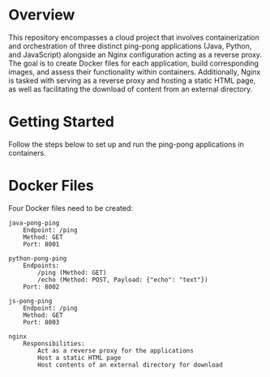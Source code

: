 # Overview

This repository encompasses a cloud project that involves containerization and orchestration of three distinct ping-pong applications (Java, Python, and JavaScript) alongside an Nginx configuration acting as a reverse proxy. The goal is to create Docker files for each application, build corresponding images, and assess their functionality within containers. Additionally, Nginx is tasked with serving as a reverse proxy and hosting a static HTML page, as well as facilitating the download of content from an external directory.

# Getting Started

Follow the steps below to set up and run the ping-pong applications in containers.

# Docker Files

Four Docker files need to be created:

    java-pong-ping
        Endpoint: /ping
        Method: GET
        Port: 8001

    python-pong-ping
        Endpoints:
            /ping (Method: GET)
            /echo (Method: POST, Payload: {"echo": "text"})
        Port: 8002

    js-pong-ping
        Endpoint: /ping
        Method: GET
        Port: 8003

    nginx
        Responsibilities:
            Act as a reverse proxy for the applications
            Host a static HTML page
            Host contents of an external directory for download
